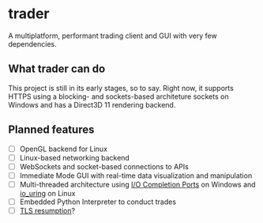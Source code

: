 # trader
A multiplatform, performant trading client and GUI with very few dependencies.

## What trader can do
This project is still in its early stages, so to say. Right now, it supports HTTPS using a blocking- and sockets-based architeture sockets on Windows and has a Direct3D 11 rendering backend.

## Planned features
- [ ] OpenGL backend for Linux
- [ ] Linux-based networking backend
- [ ] WebSockets and socket-based connections to APIs
- [ ] Immediate Mode GUI with real-time data visualization and manipulation
- [ ] Multi-threaded architecture using [I/O Completion Ports](https://learn.microsoft.com/en-us/windows/win32/fileio/i-o-completion-ports) on Windows and [io_uring](https://man.archlinux.org/man/io_uring.7.en) on Linux
- [ ] Embedded Python Interpreter to conduct trades
- [ ] [TLS resumption](https://zoompf.com/blog/2014/12/optimizing-tls-handshake/)?
